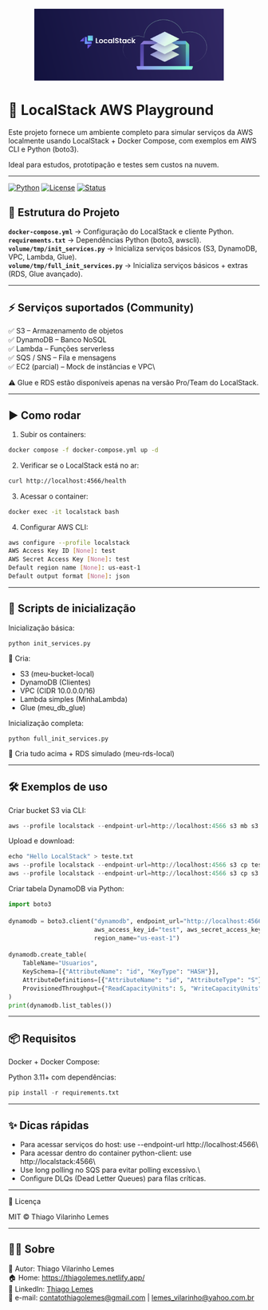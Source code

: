 <p align="center">
  <img src="./docs/logo.png" alt="Logo do Airflow" width="380" style="margin-right: 20px;">
</p>

# 🚀 LocalStack AWS Playground

Este projeto fornece um ambiente completo para simular serviços da AWS localmente usando LocalStack + Docker Compose, com exemplos em AWS CLI e Python (boto3).

Ideal para estudos, prototipação e testes sem custos na nuvem.

---

[![Python](https://img.shields.io/badge/Python-3.11%2B-blue.svg)](https://www.python.org/)
[![License](https://img.shields.io/badge/license-MIT-green.svg)](https://github.com/tvlemes/projeto-airflow-dbt/blob/main/LICENSE)
[![Status](https://img.shields.io/badge/status-Desenvolvimento-red.svg)]()

## 📂 Estrutura do Projeto

**`docker-compose.yml`** → Configuração do LocalStack e cliente Python.\
**`requirements.txt`** → Dependências Python (boto3, awscli).\
**`volume/tmp/init_services.py`** → Inicializa serviços básicos (S3, DynamoDB, VPC, Lambda, Glue).\
**`volume/tmp/full_init_services.py`** → Inicializa serviços básicos + extras (RDS, Glue avançado).

---

## ⚡ Serviços suportados (Community)

✅ S3 – Armazenamento de objetos\
✅ DynamoDB – Banco NoSQL\
✅ Lambda – Funções serverless\
✅ SQS / SNS – Fila e mensagens\
✅ EC2 (parcial) – Mock de instâncias e VPC\

⚠️ Glue e RDS estão disponíveis apenas na versão Pro/Team do LocalStack.

---

## ▶️ Como rodar
1. Subir os containers:
```bash
docker compose -f docker-compose.yml up -d
```

2. Verificar se o LocalStack está no ar:
```bash
curl http://localhost:4566/health
```

3. Acessar o container:
```bash
docker exec -it localstack bash
```

4. Configurar AWS CLI:
```bash
aws configure --profile localstack
AWS Access Key ID [None]: test
AWS Secret Access Key [None]: test
Default region name [None]: us-east-1
Default output format [None]: json
```

---

## 🐍 Scripts de inicialização
Inicialização básica:
```
python init_services.py
```

📌 Cria:
* S3 (meu-bucket-local)
* DynamoDB (Clientes)
* VPC (CIDR 10.0.0.0/16)
* Lambda simples (MinhaLambda)
* Glue (meu_db_glue)

Inicialização completa:
```
python full_init_services.py
```

📌 Cria tudo acima +
RDS simulado (meu-rds-local)

---

## 🛠️ Exemplos de uso
Criar bucket S3 via CLI:
```python
aws --profile localstack --endpoint-url=http://localhost:4566 s3 mb s3://meu-bucket
```


Upload e download:
```python
echo "Hello LocalStack" > teste.txt
aws --profile localstack --endpoint-url=http://localhost:4566 s3 cp teste.txt s3://meu-bucket/
aws --profile localstack --endpoint-url=http://localhost:4566 s3 cp s3://meu-bucket/teste.txt .
```

Criar tabela DynamoDB via Python:
```python
import boto3

dynamodb = boto3.client("dynamodb", endpoint_url="http://localhost:4566",
                        aws_access_key_id="test", aws_secret_access_key="test",
                        region_name="us-east-1")

dynamodb.create_table(
    TableName="Usuarios",
    KeySchema=[{"AttributeName": "id", "KeyType": "HASH"}],
    AttributeDefinitions=[{"AttributeName": "id", "AttributeType": "S"}],
    ProvisionedThroughput={"ReadCapacityUnits": 5, "WriteCapacityUnits": 5}
)
print(dynamodb.list_tables())
```

---

## 📦 Requisitos
Docker + Docker Compose:

Python 3.11+ com dependências:
```python
pip install -r requirements.txt
```

---

## ✨ Dicas rápidas

* Para acessar serviços do host: use --endpoint-url http://localhost:4566\
* Para acessar dentro do container python-client: use http://localstack:4566\
* Use long polling no SQS para evitar polling excessivo.\
* Configure DLQs (Dead Letter Queues) para filas críticas.

---

📜 Licença

MIT © Thiago Vilarinho Lemes

---

## 👨‍💻 Sobre

👤 Autor: Thiago Vilarinho Lemes <br>
🏠 Home: https://thiagolemes.netlify.app/ \
🔗 LinkedIn: <a href="https://www.linkedin.com/in/thiago-v-lemes-b1232727" target="_blank">Thiago Lemes</a><br>
📄 e-mail: contatothiagolemes@gmail.com | lemes_vilarinho@yahoo.com.br

